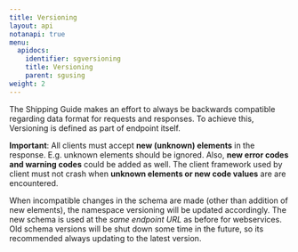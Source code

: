 ```yaml
---
title: Versioning
layout: api
notanapi: true
menu:
  apidocs:
    identifier: sgversioning
    title: Versioning
    parent: sgusing
weight: 2
---
```

The Shipping Guide makes an effort to always be backwards compatible regarding data format for requests and responses. To achieve this, Versioning is defined as part of endpoint itself.

**Important**: All clients must accept **new (unknown) elements** in the response. E.g. unknown elements should be ignored. Also, **new error codes and warning codes** could be added as well. The client framework used by client must not crash when **unknown elements or new code values** are are encountered.

When incompatible changes in the schema are made (other than addition of new elements), the namespace versioning will be updated accordingly. The new schema is used at the *same endpoint URL* as before for webservices. Old schema versions will be shut down some time in the future, so its recommended always updating to the latest version.
